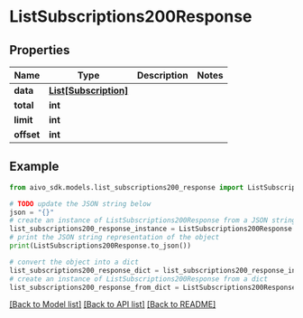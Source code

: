 # ListSubscriptions200Response


## Properties

Name | Type | Description | Notes
------------ | ------------- | ------------- | -------------
**data** | [**List[Subscription]**](Subscription.md) |  | 
**total** | **int** |  | 
**limit** | **int** |  | 
**offset** | **int** |  | 

## Example

```python
from aivo_sdk.models.list_subscriptions200_response import ListSubscriptions200Response

# TODO update the JSON string below
json = "{}"
# create an instance of ListSubscriptions200Response from a JSON string
list_subscriptions200_response_instance = ListSubscriptions200Response.from_json(json)
# print the JSON string representation of the object
print(ListSubscriptions200Response.to_json())

# convert the object into a dict
list_subscriptions200_response_dict = list_subscriptions200_response_instance.to_dict()
# create an instance of ListSubscriptions200Response from a dict
list_subscriptions200_response_from_dict = ListSubscriptions200Response.from_dict(list_subscriptions200_response_dict)
```
[[Back to Model list]](../README.md#documentation-for-models) [[Back to API list]](../README.md#documentation-for-api-endpoints) [[Back to README]](../README.md)


